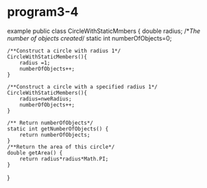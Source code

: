 # program3-4
example
public class CircleWithStaticMmbers {
    double radius;
    /**The number of objects created*/
    static int numberOfObjects=0;
    
    /**Construct a circle with radius 1*/
    CircleWithStaticMembers(){
    	radius =1;
    	numberOfObjects++;
    }
    
    /**Construct a circle with a specified radius 1*/
    CircleWithStaticMembers(){
    	radius=nweRadius;
    	numberOfObjects++;
    }
    
    /** Return numberOfObjects*/
    static int getNumberOfObjects() {
    	return numberOfObjects;
    }
    /**Return the area of this circle*/
    double getArea() {
    	return radius*radius*Math.PI;
    }
}
